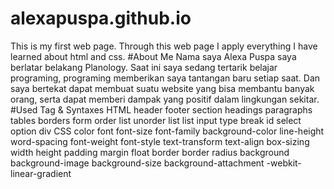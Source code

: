 # alexapuspa.github.io
This is my first web page. Through this web page I apply everything I have learned about html and css.
#About Me
Nama saya Alexa Puspa saya berlatar belakang Planology. Saat ini saya sedang tertarik belajar programing, programing memberikan saya tantangan baru setiap saat. Dan saya bertekat dapat membuat suatu website yang bisa membantu banyak orang, serta dapat memberi dampak yang positif dalam lingkungan sekitar.
#Used Tag & Syntaxes
HTML
header
footer
section
headings
paragraphs
tables
borders
form
order list
unorder list
list
input type
break 
id 
select
option
div
CSS
color
font
font-size
font-family
background-color
line-height
word-spacing
font-weight
font-style
text-transform
text-align
box-sizing
width
height
padding
margin
float
border
border radius
background
background-image
background-size
background-attachment
-webkit-linear-gradient
